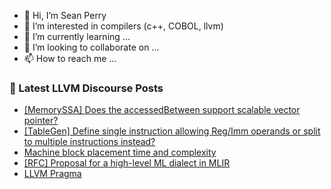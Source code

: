 - 👋 Hi, I’m Sean Perry
- 👀 I’m interested in compilers (c++, COBOL, llvm)
- 🌱 I’m currently learning ...
- 💞️ I’m looking to collaborate on ...
- 📫 How to reach me ...

<!---
s66perry/s66perry is a ✨ special ✨ repository because its `README.md` (this file) appears on your GitHub profile.
You can click the Preview link to take a look at your changes.
--->
### 📕 Latest LLVM Discourse Posts

<!-- DISCOURSE-LLVM:START -->
- [[MemorySSA] Does the accessedBetween support scalable vector pointer?](https://discourse.llvm.org/t/memoryssa-does-the-accessedbetween-support-scalable-vector-pointer/65052#post_4)
- [[TableGen] Define single instruction allowing Reg/Imm operands or split to multiple instructions instead?](https://discourse.llvm.org/t/tablegen-define-single-instruction-allowing-reg-imm-operands-or-split-to-multiple-instructions-instead/65174#post_1)
- [Machine block placement time and complexity](https://discourse.llvm.org/t/machine-block-placement-time-and-complexity/2978#post_4)
- [[RFC] Proposal for a high-level ML dialect in MLIR](https://discourse.llvm.org/t/rfc-proposal-for-a-high-level-ml-dialect-in-mlir/64249?page=9#post_166)
- [LLVM Pragma](https://discourse.llvm.org/t/llvm-pragma/65069#post_4)
<!-- DISCOURSE-LLVM:END -->
